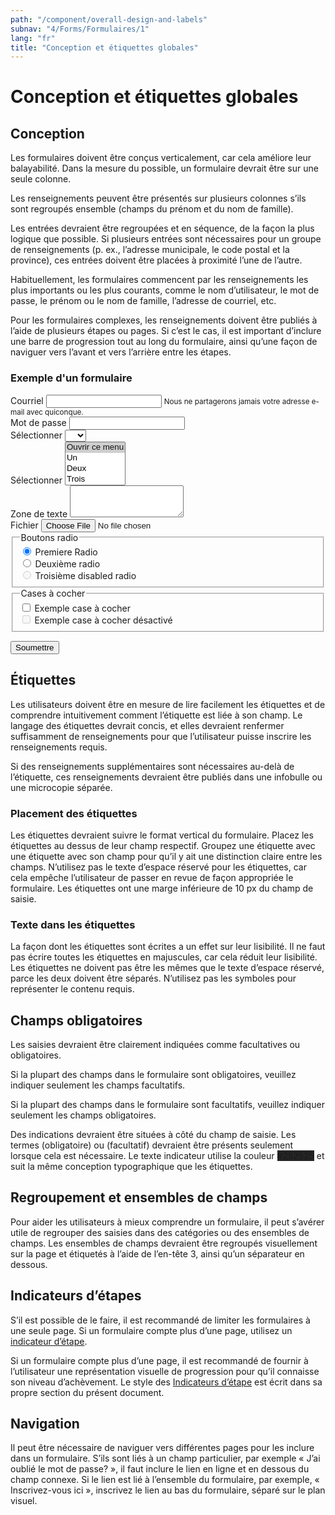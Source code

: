 ```yaml
---
path: "/component/overall-design-and-labels"
subnav: "4/Forms/Formulaires/1"
lang: "fr"
title: "Conception et étiquettes globales"
---
```


<helmet>
<title> Formulaires: conception et étiquettes globals - Système de conception Aurora </title>
</helmet>

# Conception et étiquettes globales

## Conception

Les formulaires doivent être conçus verticalement, car cela améliore leur balayabilité. Dans la mesure du possible, un formulaire devrait être sur une seule colonne.

Les renseignements peuvent être présentés sur plusieurs colonnes s’ils sont regroupés ensemble (champs du prénom et du nom de famille).

Les entrées devraient être regroupées et en séquence, de la façon la plus logique que possible. Si plusieurs entrées sont nécessaires pour un groupe de renseignements (p. ex., l’adresse municipale, le code postal et la province), ces entrées doivent être placées à proximité l’une de l’autre.

Habituellement, les formulaires commencent par les renseignements les plus importants ou les plus courants, comme le nom d’utilisateur, le mot de passe, le prénom ou le nom de famille, l’adresse de courriel, etc.

Pour les formulaires complexes, les renseignements doivent être publiés à l’aide de plusieurs étapes ou pages. Si c’est le cas, il est important d’inclure une barre de progression tout au long du formulaire, ainsi qu’une façon de naviguer vers l’avant et vers l’arrière entre les étapes.

<div class="card mb-3">
<div class="card-body">
<h3 class="card-title h5">Exemple d'un formulaire</h3>
<form>
  <div class="form-group">
    <label for="inputEmail3">Courriel</label>
    <input type="email" class="form-control" id="inputEmail3" aria-describedby="emailHelp1">
    <small id="emailHelp1" class="form-text text-muted">Nous ne partagerons jamais votre adresse e-mail avec quiconque.</small>
  </div>

  <div class="form-group">
    <label for="inputPassword3">Mot de passe</label>
    <input type="password" class="form-control" id="inputPassword3">
  </div>

  <div class="form-group">
    <label for="inputSelect">Sélectionner</label>
    <select class="form-control" id="inputSelect">
      <option selected></option>
      <option>...</option>
    </select>
  </div>
  <div class="form-group">
    <label for="inputSelect2">Sélectionner</label>
    <select class="custom-select" id="inputSelect2" multiple>
        <option selected>Ouvrir ce menu</option>
        <option value="1">Un</option>
        <option value="2">Deux</option>
        <option value="3">Trois</option>
    </select>
  </div>

  <div class="form-group">
    <label for="exampleFormControlTextarea1">Zone de texte</label>
    <textarea class="form-control" id="exampleFormControlTextarea1" rows="3"></textarea>
  </div>

  <div class="form-group">
    <div class="custom-file">
        <label class="custom-file-label" for="customFile">Fichier</label>
        <input type="file" id="file" class="custom-file-input" aria-label="Fichier">
        <span class="custom-file-control"></span>
    </div>
  </div>

  <div class="form-group">
    <fieldset>
        <legend>Boutons radio</legend>
          <div class="form-check">
            <input class="form-check-input" type="radio" name="gridRadios" id="gridRadios1" value="option1" checked>
            <label class="form-check-label" for="gridRadios1">
              Premiere Radio
            </label>
          </div>
          <div class="form-check">
            <input class="form-check-input" type="radio" name="gridRadios" id="gridRadios2" value="option2">
            <label class="form-check-label" for="gridRadios2">
              Deuxième radio
            </label>
          </div>
          <div class="form-check disabled">
            <input class="form-check-input" type="radio" name="gridRadios" id="gridRadios3" value="option3" disabled>
            <label class="form-check-label" for="gridRadios3">
              Troisième
   disabled radio
            </label>
          </div>
    </fieldset>
  </div>

  <div class="form-group">
    <fieldset>
      <legend>Cases à cocher</legend>
      <div class="form-check">
        <input class="form-check-input" type="checkbox" id="gridCheck1">
        <label class="form-check-label" for="gridCheck1">
          Exemple case à cocher
        </label>
      </div>
      <div class="form-check">
        <input class="form-check-input" type="checkbox" id="gridCheck2" disabled>
        <label class="form-check-label" for="gridCheck2">
          Exemple case à cocher désactivé
        </label>
      </div>
    </fieldset>
  </div>

  <button color="primary" href="#example">Soumettre</button>

</form>
</div>
</div>

## Étiquettes

Les utilisateurs doivent être en mesure de lire facilement les étiquettes et de comprendre intuitivement comment l’étiquette est liée à son champ. Le langage des étiquettes devrait concis, et elles devraient renfermer suffisamment de renseignements pour que l’utilisateur puisse inscrire les renseignements requis.

Si des renseignements supplémentaires sont nécessaires au-delà de l’étiquette, ces renseignements devraient être publiés dans une infobulle ou une microcopie séparée.

### Placement des étiquettes

Les étiquettes devraient suivre le format vertical du formulaire. Placez les étiquettes au dessus de leur champ respectif. Groupez une étiquette avec une étiquette avec son champ pour qu’il y ait une distinction claire entre les champs. N’utilisez pas le texte d’espace réservé pour les étiquettes, car cela empêche l’utilisateur de passer en revue de façon appropriée le formulaire. Les étiquettes ont une marge inférieure de 10 px du champ de saisie.

### Texte dans les étiquettes

La façon dont les étiquettes sont écrites a un effet sur leur lisibilité. Il ne faut pas écrire toutes les étiquettes en majuscules, car cela réduit leur lisibilité. Les étiquettes ne doivent pas être les mêmes que le texte d’espace réservé, parce les deux doivent être séparés. N’utilisez pas les symboles pour représenter le contenu requis.

## Champs obligatoires

Les saisies devraient être clairement indiquées comme facultatives ou obligatoires.

Si la plupart des champs dans le formulaire sont obligatoires, veuillez indiquer seulement les champs facultatifs.

Si la plupart des champs dans le formulaire sont facultatifs, veuillez indiquer seulement les champs obligatoires.

Des indications devraient être situées à côté du champ de saisie. Les termes (obligatoire) ou (facultatif) devraient être présents seulement lorsque cela est nécessaire. Le texte indicateur utilise la couleur <badge style="background-color: #252525">#252525</badge> et suit la même conception typographique que les étiquettes.


## Regroupement et ensembles de champs

Pour aider les utilisateurs à mieux comprendre un formulaire, il peut s’avérer utile de regrouper des saisies dans des catégories ou des ensembles de champs. Les ensembles de champs devraient être regroupés visuellement sur la page et étiquetés à l’aide de l’en-tête 3, ainsi qu’un séparateur en dessous.

## Indicateurs d’étapes

S’il est possible de le faire, il est recommandé de limiter les formulaires à une seule page. Si un formulaire compte plus d’une page, utilisez un [indicateur d’étape](/component/progress-indicators).

Si un formulaire compte plus d’une page, il est recommandé de fournir à l’utilisateur une représentation visuelle de progression pour qu’il connaisse son niveau d’achèvement. Le style des [Indicateurs d’étape](/component/progress-indicators) est écrit dans sa propre section du présent document.

## Navigation
Il peut être nécessaire de naviguer vers différentes pages pour les inclure dans un formulaire. S’ils sont liés à un champ particulier, par exemple « J’ai oublié le mot de passe? », il faut inclure le lien en ligne et en dessous du champ connexe. Si le lien est lié à l’ensemble du formulaire, par exemple, « Inscrivez-vous ici », inscrivez le lien au bas du formulaire, séparé sur le plan visuel.
